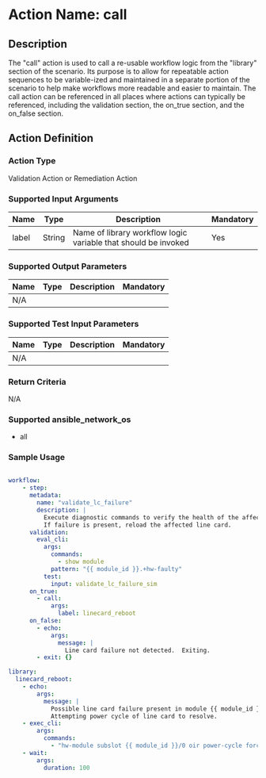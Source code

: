 # Action Name: call

## Description
The "call" action is used to call a re-usable workflow logic from the "library" section of the scenario.  Its purpose is to allow for repeatable action sequences to be variable-ized and maintained in a separate portion of the scenario to help make workflows more readable and easier to maintain.  The call action can be referenced in all places where actions can typically be referenced, including the validation section, the on_true section, and the on_false section.  

## Action Definition

### Action Type
Validation Action or Remediation Action

### Supported Input Arguments

| Name | Type | Description | Mandatory |
|------|------|-------------|-----------|
| label | String | Name of library workflow logic variable that should be invoked  | Yes |

### Supported Output Parameters

| Name | Type | Description | Mandatory |
|------|------|-------------|-----------|
| N/A |  |  |  |

### Supported Test Input Parameters

| Name | Type | Description | Mandatory |
|------|------|-------------|-----------|
| N/A |  |  |  |

### Return Criteria ###

N/A

### Supported ansible_network_os

- all

### Sample Usage

``` yaml

workflow:
    - step:
      metadata:
        name: "validate_lc_failure"
        description: |
          Execute diagnostic commands to verify the health of the affected line card.
          If failure is present, reload the affected line card.
      validation:
        eval_cli:
          args:
            commands:
              - show module
            pattern: "{{ module_id }}.+hw-faulty"
          test:
            input: validate_lc_failure_sim
      on_true:
        - call:
            args:
              label: linecard_reboot
      on_false:
        - echo: 
            args:
              message: |
                Line card failure not detected.  Exiting.
        - exit: {}

library:
  linecard_reboot:
    - echo: 
        args:
          message: |
            Possible line card failure present in module {{ module_id }}.
            Attempting power cycle of line card to resolve.
    - exec_cli:
        args:
          commands:
            - "hw-module subslot {{ module_id }}/0 oir power-cycle force"
    - wait:
        args:
          duration: 100

```